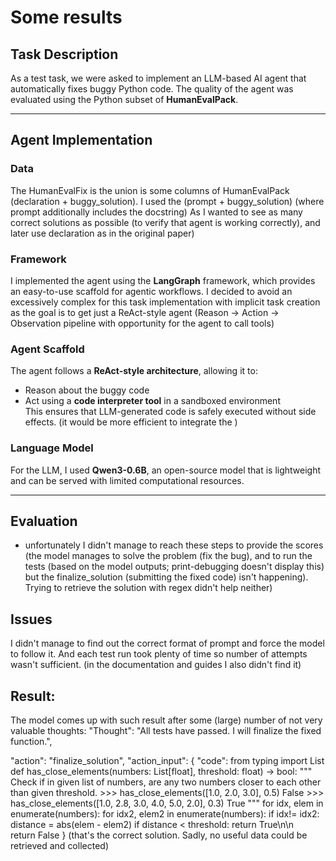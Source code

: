 # Some results

## Task Description
As a test task, we were asked to implement an LLM-based AI agent that automatically fixes buggy Python code. The quality of the agent was evaluated using the Python subset of **HumanEvalPack**.

---

## Agent Implementation

### Data
The HumanEvalFix is the union is some columns of HumanEvalPack (declaration + buggy_solution).
I used the (prompt + buggy_solution) (where prompt additionally includes the docstring)
As I wanted to see as many correct solutions as possible (to verify that agent is working correctly), and later use declaration as in the original paper)

### Framework
I implemented the agent using the **LangGraph** framework, which provides an easy-to-use scaffold for agentic workflows. I decided to avoid an excessively complex for this task implementation with implicit task creation as the goal is to get just a ReAct-style agent (Reason → Action → Observation pipeline with opportunity for the agent to call tools)

### Agent Scaffold
The agent follows a **ReAct-style architecture**, allowing it to:
- Reason about the buggy code
- Act using a **code interpreter tool** in a sandboxed environment  
This ensures that LLM-generated code is safely executed without side effects.
  (it would be more efficient to integrate the )

### Language Model
For the LLM, I used **Qwen3-0.6B**, an open-source model that is lightweight and can be served with limited computational resources.

---

## Evaluation

- unfortunately I didn't manage to reach these steps to provide the scores (the model manages to solve the problem (fix the bug), and to run the tests (based on the model outputs; print-debugging doesn't display this) but the finalize_solution (submitting the fixed code) isn't happening). Trying to retrieve the solution with regex didn't help neither)

## Issues

I didn't manage to find out the correct format of prompt and force the model to follow it. And each test run took plenty of time so number of attempts wasn't sufficient. (in the documentation and guides I also didn't find it)

## Result:

The model comes up with such result after some (large) number of not very valuable thoughts:
 "Thought": "All tests have passed. I will finalize the fixed function.",

 "action": "finalize_solution",
 "action_input": {
    "code": 
     from typing import List 
     def has_close_elements(numbers: List[float], threshold: float) -> bool:
        """ Check if in given list of numbers, are any two numbers closer to each other than          given threshold.
            >>> has_close_elements([1.0, 2.0, 3.0], 0.5)
            False
            >>> has_close_elements([1.0, 2.8, 3.0, 4.0, 5.0, 2.0], 0.3)
            True
        """
        for idx, elem in enumerate(numbers):
            for idx2, elem2 in enumerate(numbers):
                if idx!= idx2:
                    distance = abs(elem - elem2)
                    if distance < threshold:
                        return True\\n\\n       
                    return False
    }
 (that's the correct solution. Sadly, no useful data could be retrieved and collected)
 